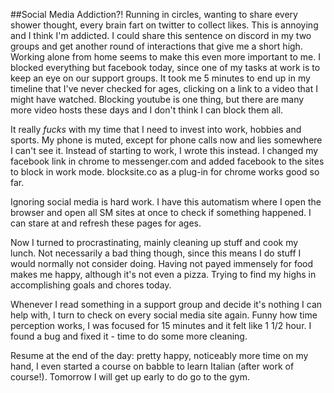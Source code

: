 ##Social Media Addiction?!
Running in circles, wanting to share every shower thought, every brain fart on twitter to collect likes. This is annoying and I think I'm addicted. I could share this sentence on discord in my two groups and get another round of interactions that give me a short high. Working alone from home seems to make this even more important to me. I blocked everything but facebook today, since one of my tasks at work is to keep an eye on our support groups. It took me 5 minutes to end up in my timeline that I've never checked for ages, clicking on a link to a video that I might have watched. Blocking youtube is one thing, but there are many more video hosts these days and I don't think I can block them all.

It really *fucks* with my time that I need to invest into work, hobbies and sports. My phone is muted, except for phone calls now and lies somewhere I can't see it. Instead of starting to work, I wrote this instead. I changed my facebook link in chrome to messenger.com and added facebook to the sites to block in work mode. blocksite.co as a plug-in for chrome works good so far.

Ignoring social media is hard work. I have this automatism where I open the browser and open all SM sites at once to check if something happened. I can stare at and refresh these pages for ages.

Now I turned to procrastinating, mainly cleaning up stuff and cook my lunch. Not necessarily a bad thing though, since this means I do stuff I would normally not consider doing. Having not payed immensely for food makes me happy, although it's not even a pizza. Trying to find my highs in accomplishing goals and chores today.

Whenever I read something in a support group and decide it's nothing I can help with, I turn to check on every social media site again. Funny how time perception works, I was focused for 15 minutes and it felt like 1 1/2 hour. I found a bug and fixed it - time to do some more cleaning.

Resume at the end of the day: pretty happy, noticeably more time on my hand, I even started a course on babble to learn Italian (after work of course!). Tomorrow I will get up early to do go to the gym. 